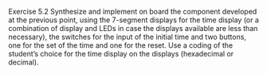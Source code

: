 Exercise 5.2
Synthesize and implement on board the component developed at the previous point, using the 7-segment displays for the time display (or a combination of display and LEDs in case the displays available are less than necessary), the switches for the input of the initial time and two buttons, one for the set of the time and one for the reset. Use a coding of the student’s choice for the time display on the displays (hexadecimal or decimal).